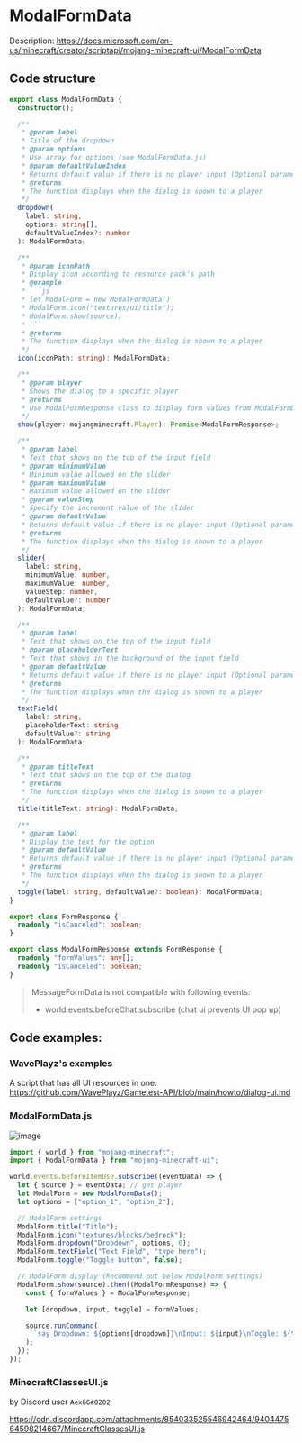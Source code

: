 # ModalFormData

Description: https://docs.microsoft.com/en-us/minecraft/creator/scriptapi/mojang-minecraft-ui/ModalFormData

## Code structure

````ts
export class ModalFormData {
  constructor();

  /**
   * @param label
   * Title of the dropdown
   * @param options
   * Use array for options (see ModalFormData.js)
   * @param defaultValueIndex
   * Returns default value if there is no player input (Optional parameter)
   * @returns
   * The function displays when the dialog is shown to a player
   */
  dropdown(
    label: string,
    options: string[],
    defaultValueIndex?: number
  ): ModalFormData;

  /**
   * @param iconPath
   * Display icon according to resource pack's path
   * @example
   * ```js
   * let ModalForm = new ModalFormData()
   * ModalForm.icon("textures/ui/title");
   * ModalForm.show(source);
   * ```
   * @returns
   * The function displays when the dialog is shown to a player
   */
  icon(iconPath: string): ModalFormData;

  /**
   * @param player
   * Shows the dialog to a specific player
   * @returns
   * Use ModalFormResponse class to display form values from ModalFormData class
   */
  show(player: mojangminecraft.Player): Promise<ModalFormResponse>;

  /**
   * @param label
   * Text that shows on the top of the input field
   * @param minimumValue
   * Minimum value allowed on the slider
   * @param maximumValue
   * Maximum value allowed on the slider
   * @param valueStep
   * Specify the increment value of the slider
   * @param defaultValue
   * Returns default value if there is no player input (Optional parameter)
   * @returns
   * The function displays when the dialog is shown to a player
   */
  slider(
    label: string,
    minimumValue: number,
    maximumValue: number,
    valueStep: number,
    defaultValue?: number
  ): ModalFormData;

  /**
   * @param label
   * Text that shows on the top of the input field
   * @param placeholderText
   * Text that shows in the background of the input field
   * @param defaultValue
   * Returns default value if there is no player input (Optional parameter)
   * @returns
   * The function displays when the dialog is shown to a player
   */
  textField(
    label: string,
    placeholderText: string,
    defaultValue?: string
  ): ModalFormData;

  /**
   * @param titleText
   * Text that shows on the top of the dialog
   * @returns
   * The function displays when the dialog is shown to a player
   */
  title(titleText: string): ModalFormData;

  /**
   * @param label
   * Display the text for the option
   * @param defaultValue
   * Returns default value if there is no player input (Optional parameter)
   * @returns
   * The function displays when the dialog is shown to a player
   */
  toggle(label: string, defaultValue?: boolean): ModalFormData;
}
````

```ts
export class FormResponse {
  readonly "isCanceled": boolean;
}
```

```ts
export class ModalFormResponse extends FormResponse {
  readonly "formValues": any[];
  readonly "isCanceled": boolean;
}
```

> MessageFormData is not compatible with following events:
>
> - world.events.beforeChat.subscribe (chat ui prevents UI pop up)

## Code examples:

### WavePlayz's examples

A script that has all UI resources in one:
https://github.com/WavePlayz/Gametest-API/blob/main/howto/dialog-ui.md

### ModalFormData.js

![image](https://media.discordapp.net/attachments/854033525546942464/944382583444234240/unknown.png)

```js
import { world } from "mojang-minecraft";
import { ModalFormData } from "mojang-minecraft-ui";

world.events.beforeItemUse.subscribe((eventData) => {
  let { source } = eventData; // get player
  let ModalForm = new ModalFormData();
  let options = ["option_1", "option_2"];

  // ModalForm settings
  ModalForm.title("Title");
  ModalForm.icon("textures/blocks/bedrock");
  ModalForm.dropdown("Dropdown", options, 0);
  ModalForm.textField("Text Field", "type here");
  ModalForm.toggle("Toggle button", false);

  // ModalForm display (Recommend put below ModalForm settings)
  ModalForm.show(source).then((ModalFormResponse) => {
    const { formValues } = ModalFormResponse;

    let [dropdown, input, toggle] = formValues;

    source.runCommand(
      `say Dropdown: ${options[dropdown]}\nInput: ${input}\nToggle: ${toggle}`
    );
  });
});
```

### MinecraftClassesUI.js

by Discord user `Aex66#0202`

https://cdn.discordapp.com/attachments/854033525546942464/940447564598214667/MinecraftClassesUI.js
